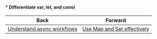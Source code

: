 #### * Differentiate var, let, and const



| Back | Forward |
|---|---|
| [Understand async workflows](/ua/junior/javascript/understand-async-workflows.md)  | [Use Map and Set effectively](/ua/junior/javascript/use-mapping-and-collections-efficiently.md) |